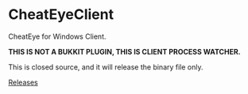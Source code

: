 # CheatEyeClient
CheatEye for Windows Client.

**THIS IS NOT A BUKKIT PLUGIN, THIS IS CLIENT PROCESS WATCHER.**

This is closed source, and it will release the binary file only.

[Releases](https://github.com/rht0910/CheatEyeClient/releases)
